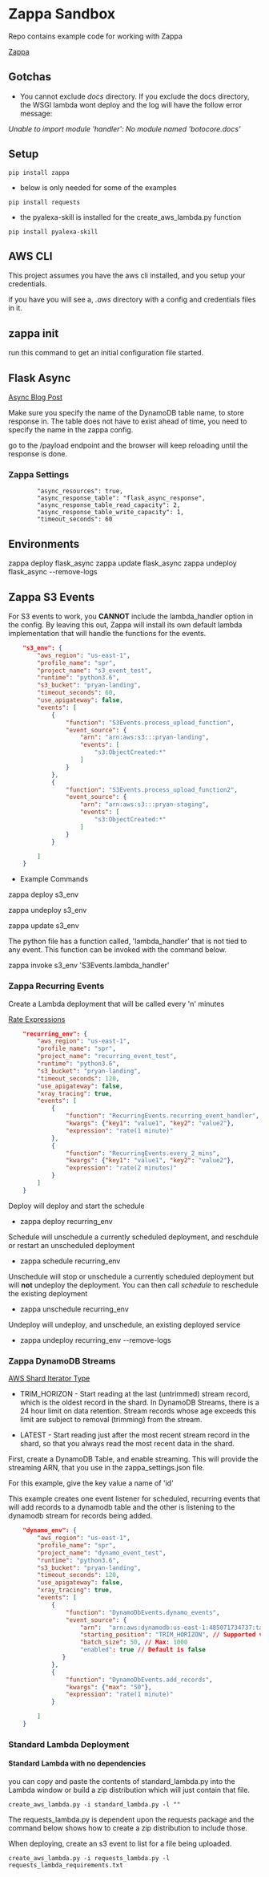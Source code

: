 # Zappa Sandbox

Repo contains example code for working with Zappa

[Zappa](https://github.com/Miserlou/Zappa)

## Gotchas

- You cannot exclude *docs* directory.  If you exclude the docs directory, the WSGI lambda wont deploy and the log will have the follow error message:

*Unable to import module 'handler': No module named 'botocore.docs'*

## Setup

```pip install zappa```

- below is only needed for some of the examples

```pip install requests```

- the pyalexa-skill is installed for the create_aws_lambda.py function

```pip install pyalexa-skill```


## AWS CLI

This project assumes you have the aws cli installed, and you setup your credentials.

if you have you will see a, *.aws* directory with a config and credentials files in it.

## zappa init

run this command to get an initial configuration file started.

## Flask Async

[Async Blog Post](https://blog.zappa.io/posts/capture-asynchronous-task-results)

Make sure you specify the name of the DynamoDB table name, to store response in.  The table does not have to exist ahead of time, you need to specify the name in the zappa config.

go to the /payload endpoint and the browser will keep reloading until the response is done.

### Zappa Settings
```
        "async_resources": true,
        "async_response_table": "flask_async_response",
        "async_response_table_read_capacity": 2,
        "async_response_table_write_capacity": 1,
        "timeout_seconds": 60

```

## Environments

zappa deploy flask_async
zappa update flask_async
zappa undeploy flask_async --remove-logs

## Zappa S3 Events

For S3 events to work, you **CANNOT** include the lambda_handler option in the config.  By leaving this out, Zappa will install its own default lambda implementation that will handle the functions for the events.



```json
    "s3_env": {
        "aws_region": "us-east-1",
        "profile_name": "spr",
        "project_name": "s3_event_test",
        "runtime": "python3.6",
        "s3_bucket": "pryan-landing",
        "timeout_seconds": 60,
        "use_apigateway": false,
        "events": [
            {
                "function": "S3Events.process_upload_function",
                "event_source": {
                    "arn": "arn:aws:s3:::pryan-landing",
                    "events": [
                        "s3:ObjectCreated:*"
                    ]
                }
            },
            {
                "function": "S3Events.process_upload_function2",
                "event_source": {
                    "arn": "arn:aws:s3:::pryan-staging",
                    "events": [
                        "s3:ObjectCreated:*"
                    ]
                }
            }

        ]
    }

```

- Example Commands

zappa deploy s3_env

zappa undeploy s3_env

zappa update s3_env

The python file has a function called, 'lambda_handler' that is not tied to any event.  This function can be invoked with the command below.

zappa invoke s3_env 'S3Events.lambda_handler'

### Zappa Recurring Events

Create a Lambda deployment that will be called every 'n' minutes

[Rate Expressions](https://docs.aws.amazon.com/AmazonCloudWatch/latest/events/ScheduledEvents.html#RateExpressions)

```json
    "recurring_env": {
        "aws_region": "us-east-1",
        "profile_name": "spr",
        "project_name": "recurring_event_test",
        "runtime": "python3.6",
        "s3_bucket": "pryan-landing",
        "timeout_seconds": 120,
        "use_apigateway": false,
        "xray_tracing": true,
        "events": [
            {
                "function": "RecurringEvents.recurring_event_handler",
                "kwargs": {"key1": "value1", "key2": "value2"},
                "expression": "rate(1 minute)"
            },
            {
                "function": "RecurringEvents.every_2_mins",
                "kwargs": {"key1": "value1", "key2": "value2"},
                "expression": "rate(2 minutes)"
            }
        ]
    }

```

Deploy will deploy and start the schedule
* zappa deploy recurring_env

Schedule will unschedule a currently scheduled deployment, and reschdule or restart an unscheduled deployment
* zappa schedule recurring_env

Unschedule will stop or unschedule a currently scheduled deployment but will **not** undeploy the deployment.  You can then call *schedule* to reschedule the existing deployment
* zappa unschedule recurring_env

Undeploy will undeploy, and unschedule, an existing deployed service
* zappa undeploy recurring_env --remove-logs

### Zappa DynamoDB Streams

[AWS Shard Iterator Type](https://docs.aws.amazon.com/amazondynamodb/latest/APIReference/API_streams_GetShardIterator.html#API_streams_GetShardIterator_RequestSyntax)

* TRIM_HORIZON - Start reading at the last (untrimmed) stream record, which is the oldest record in the shard. In DynamoDB Streams, there is a 24 hour limit on data retention. Stream records whose age exceeds this limit are subject to removal (trimming) from the stream.

* LATEST - Start reading just after the most recent stream record in the shard, so that you always read the most recent data in the shard.


First, create a DynamoDB Table, and enable streaming.  This will provide the streaming ARN, that you use in the zappa_settings.json file.

For this example, give the key value a name of 'id'

This example creates one event listener for scheduled, recurring events that will add records to a dynamodb table and the other is listening to the dynamodb stream for records being added.

```json
    "dynamo_env": {
        "aws_region": "us-east-1",
        "profile_name": "spr",
        "project_name": "dynamo_event_test",
        "runtime": "python3.6",
        "s3_bucket": "pryan-landing",
        "timeout_seconds": 120,
        "use_apigateway": false,
        "xray_tracing": true,
        "events": [
            {
                "function": "DynamoDbEvents.dynamo_events",
                "event_source": {
                    "arn":  "arn:aws:dynamodb:us-east-1:485071734737:table/zappa_stream_table/stream/2018-09-10T03:11:38.835",
                    "starting_position": "TRIM_HORIZON", // Supported values: TRIM_HORIZON, LATEST
                    "batch_size": 50, // Max: 1000
                    "enabled": true // Default is false
               }
            },
            {
                "function": "DynamoDbEvents.add_records",
                "kwargs": {"max": "50"},
                "expression": "rate(1 minute)"
            }

        ]
    }

```

### Standard Lambda Deployment

#### Standard Lambda with no dependencies

you can copy and paste the contents of standard_lambda.py into the Lambda window
or build a zip distribution which will just contain that file.

```create_aws_lambda.py -i standard_lambda.py -l ""``` 

The requests_lambda.py is dependent upon the requests package and the command
below shows how to create a zip distribution to include those.

When deploying, create an s3 event to list for a file being uploaded.

```create_aws_lambda.py -i requests_lambda.py -l requests_lambda_requirements.txt```

 

